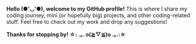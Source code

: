 **Hello (●'◡'●), welcome to my GitHub profile!**
This is where I share my coding journey, mini (or hopefully big) projects, and other coding-related stuff. Feel free to check out my work and drop any suggestions!

**Thanks for stopping by! ☆: .｡. o(≧▽≦)o .｡.:☆**
<!---
NabilHilmi21/NabilHilmi21 is a ✨ special ✨ repository because its `README.md` (this file) appears on your GitHub profile.
You can click the Preview link to take a look at your changes.
--->
